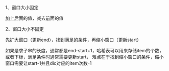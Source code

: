 1、窗口大小固定

加上后面的值，减去前面的值


2、窗口大小不固定

先扩大窗口（更新end），找到满足的条件，再缩小窗口（更新start）


如果是求子串的长度，通常都是end-start+1，哈希表可以用来存储item的个数，或者下标，满足条件时通常需要更新start，
难点在于找到缩小窗口的条件，缩小窗口需要让start-1并且dic对应的item次数-1